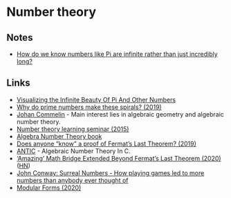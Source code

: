 # Number theory

## Notes

* [How do we know numbers like Pi are infinite rather than just incredibly long?](https://www.reddit.com/r/explainlikeimfive/comments/5w4fv8/eli5how_do_we_know_numbers_like_pi_are_infinite/)

## Links

* [Visualizing the Infinite Beauty Of Pi And Other Numbers](https://creators.vice.com/en_uk/article/qkwdbp/visualising-the-infinite-data-of-pie)
* [Why do prime numbers make these spirals? \(2019\)](https://www.youtube.com/watch?v=EK32jo7i5LQ)
* [Johan Commelin](https://www.math.ru.nl/~jcommelin/) - Main interest lies in algebraic geometry and algebraic number theory.
* [Number theory learning seminar \(2015\)](http://math.stanford.edu/~conrad/Perfseminar/)
* [Algebra Number Theory book](https://github.com/williamstein/ant)
* [Does anyone “know” a proof of Fermat’s Last Theorem? \(2019\)](https://xenaproject.wordpress.com/2019/09/27/does-anyone-know-a-proof-of-fermats-last-theorem/)
* [ANTIC](https://github.com/wbhart/antic) - Algebraic Number Theory In C.
* [‘Amazing’ Math Bridge Extended Beyond Fermat’s Last Theorem \(2020\)](https://www.quantamagazine.org/amazing-math-bridge-extended-beyond-fermats-last-theorem-20200406/) \([HN](https://news.ycombinator.com/item?id=22809632)\)
* [John Conway: Surreal Numbers - How playing games led to more numbers than anybody ever thought of](https://www.youtube.com/watch?v=1eAmxgINXrE)
* [Modular Forms \(2020\)](https://ahilado.wordpress.com/2020/05/07/modular-forms/)

